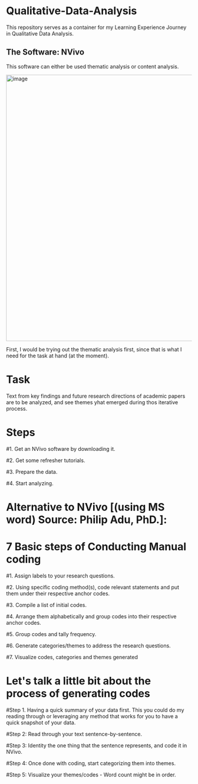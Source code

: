# Qualitative-Data-Analysis
This repository serves as a container for my Learning Experience Journey in Qualitative Data Analysis.


## The Software: NVivo
This software can either be used thematic analysis or content analysis.

<img width="720" alt="image" src="https://github.com/user-attachments/assets/8608ba1c-5580-4f73-8809-6c7bc847c557" />

First, I would be trying out the thematic analysis first, since that is what I need for the task at hand (at the moment).


# Task
Text from key findings and future research directions of academic papers are to be analyzed, and see themes yhat emerged during thos iterative process.

# Steps
#1. Get an NVivo software by downloading it.

#2. Get some refresher tutorials.

#3. Prepare the data.

#4. Start analyzing.


# Alternative to NVivo [(using MS word) Source: Philip Adu, PhD.]: 
# 7 Basic steps of Conducting Manual coding
#1. Assign labels to your research questions.



#2. Using specific coding method(s), code relevant statements and put them under their respective anchor codes.

#3. Compile a list of initial codes.

#4. Arrange them alphabetically and group codes into their respective anchor codes.

#5. Group codes and tally frequency.

#6. Generate categories/themes to address the research questions.

#7. Visualize codes, categories and themes generated


# Let's talk a little bit about the process of generating codes
#Step 1. Having a quick summary of your data first. This you could do my reading through or leveraging any method that works for you to have a quick snapshot of your data.

#Step 2: Read through your text sentence-by-sentence.

#Step 3: Identity the one thing that the sentence represents, and code it in NVivo.

#Step 4: Once done with coding, start categorizing them into themes.

#Step 5: Visualize your themes/codes - Word count might be in order.



